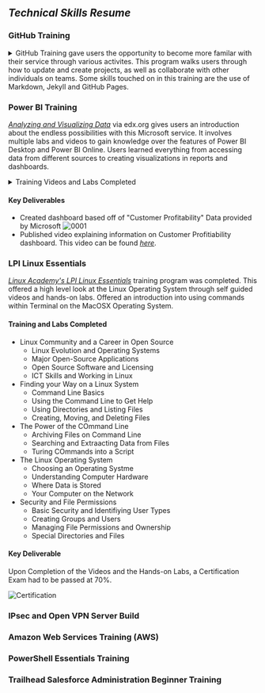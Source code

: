 ## _Technical Skills Resume_

### GitHub Training
<details>
<summary> GitHub Training gave users the opportunity to become more familar with their service through various activites. This program walks users through how to update and create projects, as well as collaborate with other individuals on teams. Some skills touched on in this training are the use of Markdown, Jekyll and GitHub Pages. </summary>

 - [First Day on Github Training Completed](https://lab.github.com/githubtraining/paths/first-day-on-github) 
    - Learned about the resources and benefits of utilizing GitHub
    - Practiced Markdown methods
    - Uploading previous projects to GitHub 
    
 - [First Week on Github Training Completed](https://lab.github.com/githubtraining/paths/first-week-on-github)
    - Educated on the GitHub Pages feature 
    - Completed Activities on managing Pull requests
    - Learned how to manage merging conflicts 
    
 - Created GitHub repository to house technical resume  
</details>


### Power BI Training 
[_Analyzing and Visualizing Data_](https://courses.edx.org/courses/course-v1:Microsoft+DAT207x+2T2019/course/) via edx.org gives users an introduction about the endless possibilities with this Microsoft service. It involves multiple labs and videos to gain knowledge over the features of Power BI Desktop and Power BI Online. Users learned everything from accessing data from different sources to creating visualizations in reports and dashboards. 
<details>
 <summary> Training Videos and Labs Completed </summary>

- Power BI Desktop Data Transformations
  - Focused on imrpving data quality in order to make meaningful visualations 
  - Included typifying columnns, sliptting columns, and merging queries 

- Power BI Desktop Modeling 
  - Emphasized how to utilize tables and data relationships
  - Learned how to utilize the measure function for data to improve quality 
  - Created Calculated Columns based off of Data given

- Power BI Desktop Visualiztion 
  - Focused on how to best organize Data as it is imported, including 
    - How to Align Data 
    - Hierarchies within the Data 
    - Visual Relationships between Data 

- Power BI Service 
  - Educated on how to feature Questions, Share a Dashbaord, and how to upload information onto the Power BI service 

- Working with Excel
  - Learned to import Excel Data
  - Demonstarted ability to Connect to an Excel workbook via OneDrive for Business

- Direct Connectivity 
  - Educated users on muliple different connection types including SQL Database, SSAS Connector, and SAP HANA

- Developer API 
  - Focused on how developers can use Power BI to help them with their projects
  
- Mobile App 
  - Learned about the capabilities of Power BI on Apple and Android products 

![Training Completion Verification](https://user-images.githubusercontent.com/54654991/65929035-e87bca00-e3c5-11e9-90ec-5ceb307854f6.jpg)
 
 </details> 

 #### Key Deliverables 
 - Created dashboard based off of "Customer Profitability" Data provided by Microsoft 
 ![0001](https://user-images.githubusercontent.com/54654991/65926661-f62c5200-e3bb-11e9-8fd8-102b2bd97321.jpg)
 - Published video explaining information on Customer Profitiability dashboard. This video can be found [_here_](https://youtu.be/aT6eyjUjpxE). 
 
### LPI Linux Essentials 
[_Linux Academy's LPI Linux Essentials_](https://linuxacademy.com/cp/modules/view/id/346) training program was completed. This offered a high level look at the Linux Operating System through self guided videos and hands-on labs. Offered an introduction into using commands within Terminal on the MacOSX Operating System. 


#### Training and Labs Completed 
- Linux Community and a Career in Open Source
   - Linux Evolution and Operating Systems
   - Major Open-Source Applications
   - Open Source Software and Licensing 
   - ICT Skills and Working in Linux
- Finding your Way on a Linux System 
   - Command Line Basics 
   - Using the Command Line to Get Help 
   - Using Directories and Listing Files 
   - Creating, Moving, and Deleting Files 
- The Power of the COmmand Line 
   - Archiving Files on Command Line 
   - Searching and Extraacting Data from Files 
   - Turing COmmands into a Script 
- The Linux Operating System 
   - Choosing an Operating Systme 
   - Understanding Computer Hardware 
   - Where Data is Stored 
   - Your Computer on the Network 
- Security and File Permissions 
   - Basic Security and Identifiying User Types 
   - Creating Groups and Users
   - Managing File Permissions and Ownership 
   - Special Directories and Files 
   
#### Key Deliverable 
Upon Completion of the Videos and the Hands-on Labs, a Certification Exam had to be passed at 70%.

![Certification](https://user-images.githubusercontent.com/54654991/66728605-81213980-ee0b-11e9-98bc-1de44efd9607.png)

### IPsec and Open VPN Server Build 



### Amazon Web Services Training (AWS) 



### PowerShell Essentials Training



### Trailhead Salesforce Administration Beginner Training



